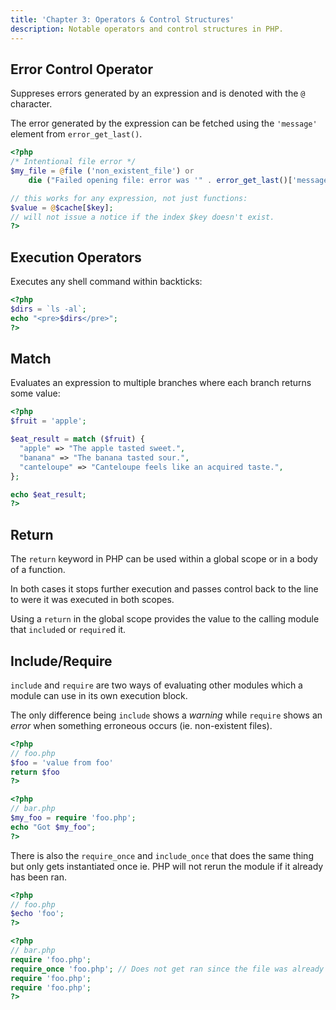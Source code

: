 ```yaml
---
title: 'Chapter 3: Operators & Control Structures'
description: Notable operators and control structures in PHP.
---
```


## Error Control Operator

Suppreses errors generated by an expression and is 
denoted with the `@` character.

The error generated by the expression can be fetched 
using the `'message'` element from `error_get_last()`.

```php
<?php
/* Intentional file error */
$my_file = @file ('non_existent_file') or
    die ("Failed opening file: error was '" . error_get_last()['message'] . "'");

// this works for any expression, not just functions:
$value = @$cache[$key];
// will not issue a notice if the index $key doesn't exist.
?>
```

## Execution Operators

Executes any shell command within backticks:

```php
<?php
$dirs = `ls -al`;
echo "<pre>$dirs</pre>";
?>
```

## Match

Evaluates an expression to multiple branches where each branch returns 
some value:

```php
<?php
$fruit = 'apple';

$eat_result = match ($fruit) {
  "apple" => "The apple tasted sweet.",
  "banana" => "The banana tasted sour.",
  "canteloupe" => "Canteloupe feels like an acquired taste.",
};

echo $eat_result;
?>
```

## Return

The `return` keyword in PHP can be used within a global scope or 
in a body of a function.

In both cases it stops further execution and passes control back 
to the line to were it was executed in both scopes.

Using a `return` in the global scope provides the value to the 
calling module that `include`d or `require`d it.

## Include/Require

`include` and `require` are two ways of evaluating other modules 
which a module can use in its own execution block.

The only difference being `include` shows a _warning_ while 
`require` shows an _error_ when something erroneous occurs 
(ie. non-existent files).

```php
<?php
// foo.php
$foo = 'value from foo'
return $foo
?>
```

```php
<?php
// bar.php
$my_foo = require 'foo.php';
echo "Got $my_foo";
?>
```

There is also the `require_once` and `include_once` that 
does the same thing but only gets instantiated once 
ie. PHP will not rerun the module if it already has 
been ran.

```php
<?php
// foo.php
$echo 'foo';
?>
```

```php
<?php
// bar.php
require 'foo.php';
require_once 'foo.php'; // Does not get ran since the file was already required.
require 'foo.php';
require 'foo.php';
?>
```
